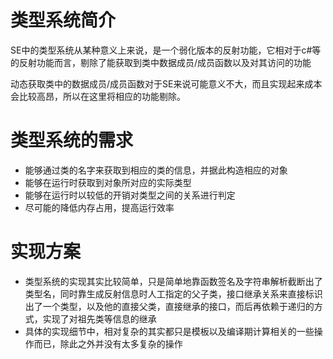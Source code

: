 # 类型系统简介

SE中的类型系统从某种意义上来说，是一个弱化版本的反射功能，它相对于c#等的反射功能而言，剔除了能获取到类中数据成员/成员函数以及对其访问的功能

动态获取类中的数据成员/成员函数对于SE来说可能意义不大，而且实现起来成本会比较高昂，所以在这里将相应的功能剔除。

# 类型系统的需求
* 能够通过类的名字来获取到相应的类的信息，并据此构造相应的对象
* 能够在运行时获取到对象所对应的实际类型
* 能够在运行时以较低的开销对类型之间的关系进行判定
* 尽可能的降低内存占用，提高运行效率

# 实现方案
* 类型系统的实现其实比较简单，只是简单地靠函数签名及字符串解析截断出了类型名，同时靠生成反射信息时人工指定的父子类，接口继承关系来直接标识出了一个类型，以及他的直接父类，直接继承的接口，而后再依赖于递归的方式，实现了对祖先类等信息的继承
* 具体的实现细节中，相对复杂的其实都只是模板以及编译期计算相关的一些操作而已，除此之外并没有太多复杂的操作